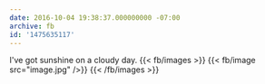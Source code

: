 ```yaml
---
date: 2016-10-04 19:38:37.000000000 -07:00
archive: fb
id: '1475635117'
---
```


I've got sunshine on a cloudy day.
{{< fb/images >}}
{{< fb/image src="image.jpg" />}}
{{< /fb/images >}}
